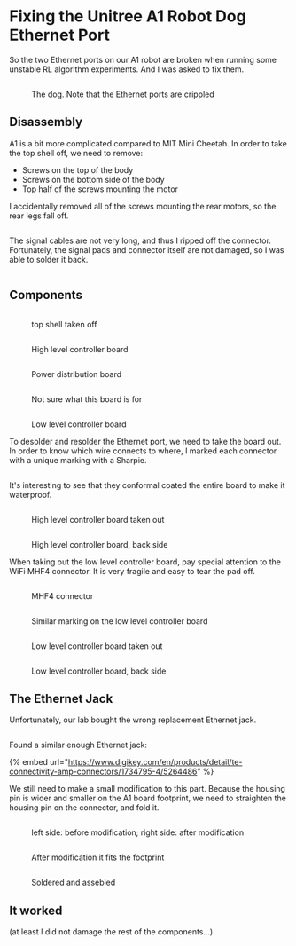 # Fixing the Unitree A1 Robot Dog Ethernet Port

So the two Ethernet ports on our A1 robot are broken when running some unstable RL algorithm experiments. And I was asked to fix them.

<figure><img src="../../.gitbook/assets/289cb20842797d1c96c2effc2c938bc.jpg" alt=""><figcaption><p>The dog. Note that the Ethernet ports are crippled</p></figcaption></figure>

## Disassembly

A1 is a bit more complicated compared to MIT Mini Cheetah. In order to take the top shell off, we need to remove:

* Screws on the top of the body
* Screws on the bottom side of the body
* Top half of the screws mounting the motor

I accidentally removed all of the screws mounting the rear motors, so the rear legs fall off.

<figure><img src="../../.gitbook/assets/48be338cfcca5ba88e222bec45c9c63.jpg" alt=""><figcaption></figcaption></figure>

The signal cables are not very long, and thus I ripped off the connector. Fortunately, the signal pads and connector itself are not damaged, so I was able to solder it back.

<figure><img src="../../.gitbook/assets/b2bd8b650df0b761f04fd0ad8d83d8a.jpg" alt=""><figcaption></figcaption></figure>

## Components

<figure><img src="../../.gitbook/assets/4d50fbe93955f14d75c52febe18c368.jpg" alt=""><figcaption><p>top shell taken off</p></figcaption></figure>

<figure><img src="../../.gitbook/assets/a8e2b8a597905e5a7dd7d2bbb484f77.jpg" alt=""><figcaption><p>High level controller board</p></figcaption></figure>

<figure><img src="../../.gitbook/assets/38917608aa243449d6554e677f909e3.jpg" alt=""><figcaption><p>Power distribution board</p></figcaption></figure>

<figure><img src="../../.gitbook/assets/aeecbd0dfec54bd89137f9449cceaf6.jpg" alt=""><figcaption><p>Not sure what this board is for</p></figcaption></figure>

<figure><img src="../../.gitbook/assets/0b3c5bf3ed19c957c60a9ccd139357b.jpg" alt=""><figcaption><p>Low level controller board</p></figcaption></figure>

To desolder and resolder the Ethernet port, we need to take the board out. In order to know which wire connects to where, I marked each connector with a unique marking with a Sharpie.

<figure><img src="../../.gitbook/assets/005aa53b609b94c7183d03fdb90cb8b.jpg" alt=""><figcaption></figcaption></figure>

It's interesting to see that they conformal coated the entire board to make it waterproof.

<figure><img src="../../.gitbook/assets/25819c5d6003275350c24d6a23f13db.jpg" alt=""><figcaption><p>High level controller board taken out</p></figcaption></figure>

<figure><img src="../../.gitbook/assets/5eea29a3e0c8442efb0413ec9ae5905.jpg" alt=""><figcaption><p>High level controller board, back side</p></figcaption></figure>

When taking out the low level controller board, pay special attention to the WiFi MHF4 connector. It is very fragile and easy to tear the pad off.

<figure><img src="../../.gitbook/assets/7c4dbb54043d1729914031683dde5a4.jpg" alt=""><figcaption><p>MHF4 connector</p></figcaption></figure>

<figure><img src="../../.gitbook/assets/b858dfc706245b1e1f7bb985ff41003.jpg" alt=""><figcaption><p>Similar marking on the low level controller board</p></figcaption></figure>

<figure><img src="../../.gitbook/assets/1d956998f3ce0ebb701e5660e33b940.jpg" alt=""><figcaption><p>Low level controller board taken out</p></figcaption></figure>

<figure><img src="../../.gitbook/assets/e7f58dc2428a7b5213f59dbdde6fa9e.jpg" alt=""><figcaption><p>Low level controller board, back side</p></figcaption></figure>

## The Ethernet Jack

Unfortunately, our lab bought the wrong replacement Ethernet jack.

<figure><img src="../../.gitbook/assets/2f3542e0b919805b07e97a389dff27a.jpg" alt=""><figcaption></figcaption></figure>

Found a similar enough Ethernet jack:

{% embed url="https://www.digikey.com/en/products/detail/te-connectivity-amp-connectors/1734795-4/5264486" %}

We still need to make a small modification to this part. Because the housing pin is wider and smaller on the A1 board footprint, we need to straighten the housing pin on the connector, and fold it.

<figure><img src="../../.gitbook/assets/cf61de32ace847bcf66459bc14e6773.jpg" alt=""><figcaption><p>left side: before modification; right side: after modification</p></figcaption></figure>

<figure><img src="../../.gitbook/assets/7e4aac21ad6c2d7089c2ee4fbff6899.jpg" alt=""><figcaption><p>After modification it fits the footprint</p></figcaption></figure>

<figure><img src="../../.gitbook/assets/6332e28234f4308f49e7d5865f15c71.jpg" alt=""><figcaption><p>Soldered and assebled</p></figcaption></figure>

## It worked

(at least I did not damage the rest of the components...)

<figure><img src="../../.gitbook/assets/983200db067d427b0fc2a6326d7a673.jpg" alt=""><figcaption></figcaption></figure>
